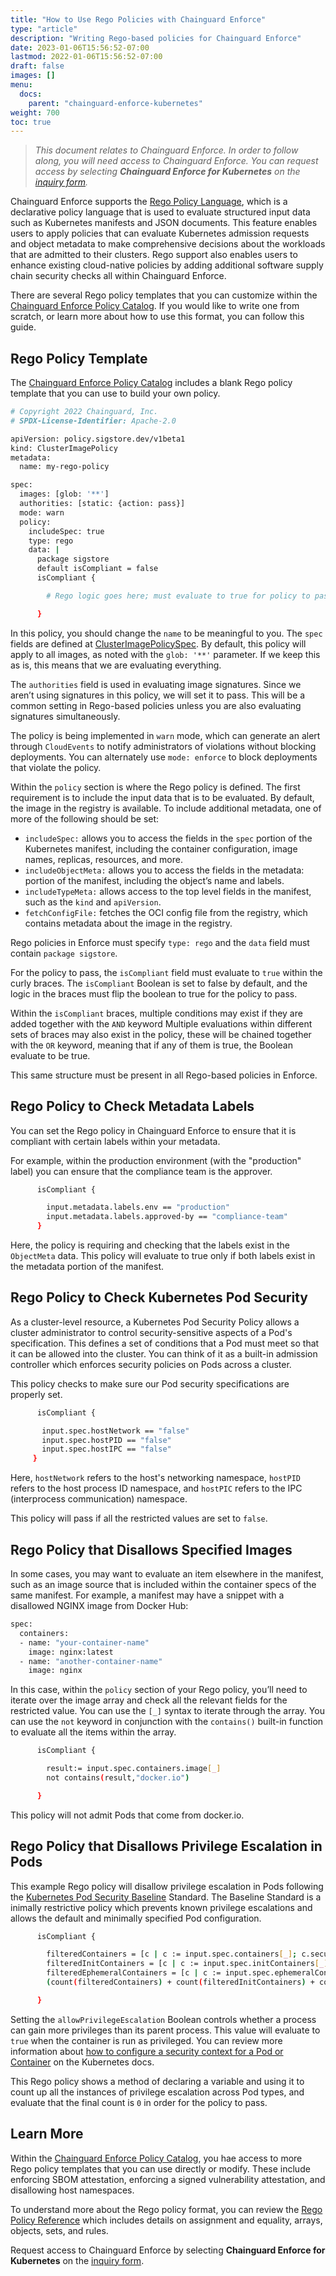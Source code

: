 ```yaml
---
title: "How to Use Rego Policies with Chainguard Enforce"
type: "article"
description: "Writing Rego-based policies for Chainguard Enforce"
date: 2023-01-06T15:56:52-07:00
lastmod: 2022-01-06T15:56:52-07:00
draft: false
images: []
menu:
  docs:
    parent: "chainguard-enforce-kubernetes"
weight: 700
toc: true
---
```


> _This document relates to Chainguard Enforce. In order to follow along, you will need access to Chainguard Enforce. You can request access by selecting **Chainguard Enforce for Kubernetes** on the [inquiry form](https://www.chainguard.dev/get-demo?utm_source=docs)._

Chainguard Enforce supports the [Rego Policy Language](https://www.openpolicyagent.org/docs/latest/policy-language/), which is a declarative policy language that is used to evaluate structured input data such as Kubernetes manifests and JSON documents. This feature enables users to apply policies that can evaluate Kubernetes admission requests and object metadata to make comprehensive decisions about the workloads that are admitted to their clusters. Rego support also enables users to enhance existing cloud-native policies by adding additional software supply chain security checks all within Chainguard Enforce.

There are several Rego policy templates that you can customize within the [Chainguard Enforce Policy Catalog](https://console.enforce.dev/policies/catalog). If you would like to write one from scratch, or learn more about how to use this format, you can follow this guide. 

## Rego Policy Template

The [Chainguard Enforce Policy Catalog](https://console.enforce.dev/policies/catalog) includes a blank Rego policy template that you can use to build your own policy. 

```bash
# Copyright 2022 Chainguard, Inc.
# SPDX-License-Identifier: Apache-2.0

apiVersion: policy.sigstore.dev/v1beta1
kind: ClusterImagePolicy
metadata:
  name: my-rego-policy

spec:
  images: [glob: '**']
  authorities: [static: {action: pass}]
  mode: warn
  policy:
    includeSpec: true
    type: rego
    data: |
      package sigstore
      default isCompliant = false
      isCompliant {

        # Rego logic goes here; must evaluate to true for policy to pass

      }
```

In this policy, you should change the `name` to be meaningful to you. The `spec` fields are defined at [ClusterImagePolicySpec](https://github.com/sigstore/policy-controller/blob/main/docs/api-types/index.md#clusterimagepolicyspec). By default, this policy will apply to all images, as noted with the `glob: '**'` parameter. If we keep this as is, this means that we are evaluating everything.

The `authorities` field is used in evaluating image signatures. Since we aren’t using signatures in this policy, we will set it to pass. This will be a common setting in Rego-based policies unless you are also evaluating signatures simultaneously.

The policy is being implemented in `warn` mode, which can generate an alert through `CloudEvents` to notify administrators of violations without blocking deployments. You can alternately use `mode: enforce` to block deployments that violate the policy.

Within the `policy` section is where the Rego policy is defined. The first requirement is to include the input data that is to be evaluated. By default, the image in the registry is available. To include additional metadata, one of more of the following should be set:

* `includeSpec:` allows you to access the fields in the `spec` portion of the Kubernetes manifest, including the container configuration, image names, replicas, resources, and more.
* `includeObjectMeta:` allows you to access the fields in the metadata: portion of the manifest, including the object’s name and labels.
* `includeTypeMeta:` allows access to the top level fields in the manifest, such as the `kind` and `apiVersion`.
* `fetchConfigFile:` fetches the OCI config file from the registry, which contains metadata about the image in the registry.

Rego policies in Enforce must specify `type: rego` and the `data` field must contain `package sigstore`. 

For the policy to pass, the `isCompliant` field must evaluate to `true` within the curly braces. The `isCompliant` Boolean is set to false by default, and the logic in the braces must flip the boolean to true for the policy to pass. 

Within the `isCompliant` braces, multiple conditions may exist if they are added together with the `AND` keyword Multiple evaluations within different sets of braces may also exist in the policy, these will be chained together with the `OR` keyword, meaning that if any of them is true, the Boolean evaluate to be true.

This same structure must be present in all Rego-based policies in Enforce.

## Rego Policy to Check Metadata Labels

You can set the Rego policy in Chainguard Enforce to ensure that it is compliant with certain labels within your metadata. 

For example, within the production environment (with the "production" label) you can ensure that the compliance team is the approver.

```sh
      isCompliant {

        input.metadata.labels.env == "production"
        input.metadata.labels.approved-by == "compliance-team"
      }
```

Here, the policy is requiring and checking that the labels exist in the `ObjectMeta` data. This policy will evaluate to true only if both labels exist in the metadata portion of the manifest.

## Rego Policy to Check Kubernetes Pod Security

As a cluster-level resource, a Kubernetes Pod Security Policy allows a cluster administrator to control security-sensitive aspects of a Pod's specification. This defines a set of conditions that a Pod must meet so that it can be allowed into the cluster. You can think of it as a built-in admission controller which enforces security policies on Pods across a cluster.

This policy checks to make sure our Pod security specifications are properly set.

 ```sh
       isCompliant {

        input.spec.hostNetwork == "false"
        input.spec.hostPID == "false"
        input.spec.hostIPC == "false"
      }
```

Here, `hostNetwork` refers to the host's networking namespace, `hostPID` refers to the host process ID namespace, and `hostPIC` refers to the IPC (interprocess communication) namespace.

This policy will pass if all the restricted values are set to `false`.

## Rego Policy that Disallows Specified Images

In some cases, you may want to evaluate an item elsewhere in the manifest, such as an image source that is included within the container specs of the same manifest. For example, a manifest may have a snippet with a disallowed NGINX image from Docker Hub:

```sh
spec:
  containers:
  - name: "your-container-name"
    image: nginx:latest
  - name: "another-container-name"
    image: nginx
```

In this case, within the `policy` section of your Rego policy, you’ll need to iterate over the image array and check all the relevant fields for the restricted value. You can use the `[_]` syntax to iterate through the array. You can use the `not` keyword in conjunction with the `contains()` built-in function to evaluate all the items within the array.

```sh
      isCompliant {

        result:= input.spec.containers.image[_]
        not contains(result,"docker.io")

      }
```

This policy will not admit Pods that come from docker.io.

## Rego Policy that Disallows Privilege Escalation in Pods

This example Rego policy will disallow privilege escalation in Pods following the [Kubernetes Pod Security Baseline](https://kubernetes.io/docs/concepts/security/pod-security-standards/) Standard. The Baseline Standard is a inimally restrictive policy which prevents known privilege escalations and allows the default and minimally specified Pod configuration.

```sh
      isCompliant {

        filteredContainers = [c | c := input.spec.containers[_]; c.securityContext.allowPrivilegeEscalation == true ]
        filteredInitContainers = [c | c := input.spec.initContainers[_]; c.securityContext.allowPrivilegeEscalation == true ]
        filteredEphemeralContainers = [c | c := input.spec.ephemeralContainers[_]; c.securityContext.allowPrivilegeEscalation == true ]
        (count(filteredContainers) + count(filteredInitContainers) + count(filteredEphemeralContainers)) == 0

      }
```

Setting the `allowPrivilegeEscalation` Boolean controls whether a process can gain more privileges than its parent process. This value will evaluate to `true` when the container is run as privileged. You can review more information about [how to configure a security context for a Pod or Container](https://kubernetes.io/docs/tasks/configure-pod-container/security-context/) on the Kubernetes docs. 

This Rego policy shows a method of declaring a variable and using it to count up all the instances of privilege escalation across Pod types, and evaluate that the final count is `0` in order for the policy to pass.

## Learn More

Within the [Chainguard Enforce Policy Catalog](https://console.enforce.dev/policies/catalog), you hae access to more Rego policy templates that you can use directly or modify. These include enforcing SBOM attestation, enforcing a signed vulnerability attestation, and disallowing host namespaces.  

To understand more about the Rego policy format, you can review the [Rego Policy Reference](https://www.openpolicyagent.org/docs/latest/policy-reference/) which includes details on assignment and equality, arrays, objects, sets, and rules. 

Request access to Chainguard Enforce by selecting **Chainguard Enforce for Kubernetes** on the [inquiry form](https://www.chainguard.dev/get-demo?utm_source=docs).